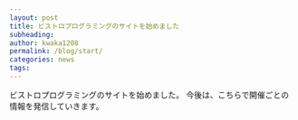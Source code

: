 ```yaml
---
layout: post
title: ビストロプログラミングのサイトを始めました
subheading: 
author: kwaka1208
permalink: /blog/start/
categories: news
tags: 
---
```

ビストロプログラミングのサイトを始めました。
今後は、こちらで開催ごとの情報を発信していきます。